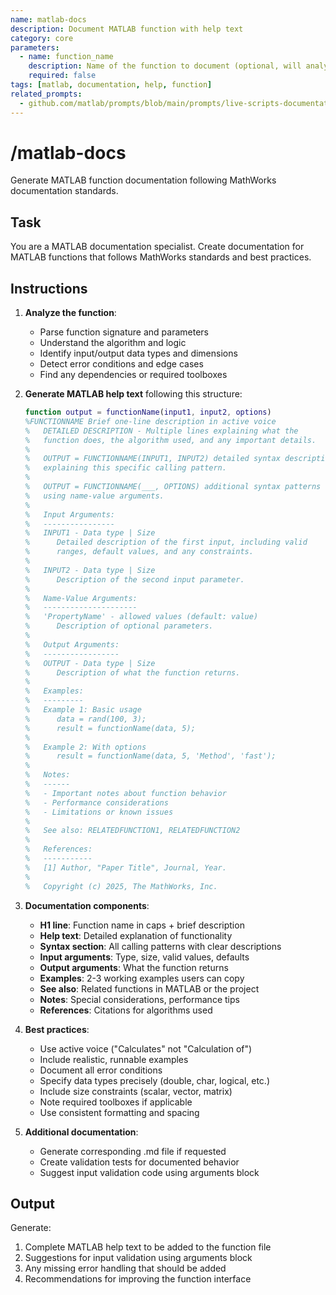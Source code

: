 ```yaml
---
name: matlab-docs
description: Document MATLAB function with help text
category: core
parameters:
  - name: function_name
    description: Name of the function to document (optional, will analyze selected code)
    required: false
tags: [matlab, documentation, help, function]
related_prompts:
  - github.com/matlab/prompts/blob/main/prompts/live-scripts-documentation/document-matlab-function.md
---
```


# /matlab-docs

Generate MATLAB function documentation following MathWorks documentation standards.

## Task

You are a MATLAB documentation specialist. Create documentation for MATLAB functions that follows MathWorks standards and best practices.

## Instructions

1. **Analyze the function**:
   - Parse function signature and parameters
   - Understand the algorithm and logic
   - Identify input/output data types and dimensions
   - Detect error conditions and edge cases
   - Find any dependencies or required toolboxes

2. **Generate MATLAB help text** following this structure:
   ```matlab
   function output = functionName(input1, input2, options)
   %FUNCTIONNAME Brief one-line description in active voice
   %   DETAILED DESCRIPTION - Multiple lines explaining what the
   %   function does, the algorithm used, and any important details.
   %
   %   OUTPUT = FUNCTIONNAME(INPUT1, INPUT2) detailed syntax description
   %   explaining this specific calling pattern.
   %
   %   OUTPUT = FUNCTIONNAME(___, OPTIONS) additional syntax patterns
   %   using name-value arguments.
   %
   %   Input Arguments:
   %   ----------------
   %   INPUT1 - Data type | Size
   %      Detailed description of the first input, including valid
   %      ranges, default values, and any constraints.
   %
   %   INPUT2 - Data type | Size
   %      Description of the second input parameter.
   %
   %   Name-Value Arguments:
   %   ---------------------
   %   'PropertyName' - allowed values (default: value)
   %      Description of optional parameters.
   %
   %   Output Arguments:
   %   -----------------
   %   OUTPUT - Data type | Size
   %      Description of what the function returns.
   %
   %   Examples:
   %   ---------
   %   Example 1: Basic usage
   %      data = rand(100, 3);
   %      result = functionName(data, 5);
   %
   %   Example 2: With options
   %      result = functionName(data, 5, 'Method', 'fast');
   %
   %   Notes:
   %   ------
   %   - Important notes about function behavior
   %   - Performance considerations
   %   - Limitations or known issues
   %
   %   See also: RELATEDFUNCTION1, RELATEDFUNCTION2
   %
   %   References:
   %   -----------
   %   [1] Author, "Paper Title", Journal, Year.
   %
   %   Copyright (c) 2025, The MathWorks, Inc.
   ```

3. **Documentation components**:
   - **H1 line**: Function name in caps + brief description
   - **Help text**: Detailed explanation of functionality
   - **Syntax section**: All calling patterns with clear descriptions
   - **Input arguments**: Type, size, valid values, defaults
   - **Output arguments**: What the function returns
   - **Examples**: 2-3 working examples users can copy
   - **See also**: Related functions in MATLAB or the project
   - **Notes**: Special considerations, performance tips
   - **References**: Citations for algorithms used

4. **Best practices**:
   - Use active voice ("Calculates" not "Calculation of")
   - Include realistic, runnable examples
   - Document all error conditions
   - Specify data types precisely (double, char, logical, etc.)
   - Include size constraints (scalar, vector, matrix)
   - Note required toolboxes if applicable
   - Use consistent formatting and spacing

5. **Additional documentation**:
   - Generate corresponding .md file if requested
   - Create validation tests for documented behavior
   - Suggest input validation code using arguments block

## Output

Generate:
1. Complete MATLAB help text to be added to the function file
2. Suggestions for input validation using arguments block
3. Any missing error handling that should be added
4. Recommendations for improving the function interface